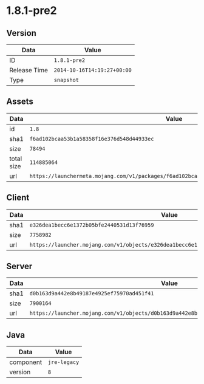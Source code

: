 # 1.8.1-pre2

## Version

|**Data**        | **Value**                 |
|----------------|-------------------------|
| ID   | ```1.8.1-pre2```   |
| Release Time   | ```2014-10-16T14:19:27+00:00```   |
| Type   | ```snapshot```   |

## Assets

|**Data**        | **Value**                 |
|----------------|-------------------------|
| id   | ```1.8```   |
| sha1   | ```f6ad102bcaa53b1a58358f16e376d548d44933ec```   |
| size   | ```78494```   |
| total size  | ```114885064```  |
| url       | ```https://launchermeta.mojang.com/v1/packages/f6ad102bcaa53b1a58358f16e376d548d44933ec/1.8.json``` |

## Client

|**Data**        | **Value**                 |
|----------------|-------------------------|
| sha1   | ```e326dea1becc6e1372b05bfe2440531d13f76959```   |
| size   | ```7758982```   |
| url       | ```https://launcher.mojang.com/v1/objects/e326dea1becc6e1372b05bfe2440531d13f76959/client.jar``` |

## Server

|**Data**        | **Value**                 |
|----------------|-------------------------|
| sha1   | ```d0b163d9a442e8b49187e4925ef75970ad451f41```   |
| size   | ```7900164```   |
| url       | ```https://launcher.mojang.com/v1/objects/d0b163d9a442e8b49187e4925ef75970ad451f41/server.jar``` |

## Java

|**Data**        | **Value**                 |
|----------------|-------------------------|
| component   | ```jre-legacy```   |
| version   | ```8```   |